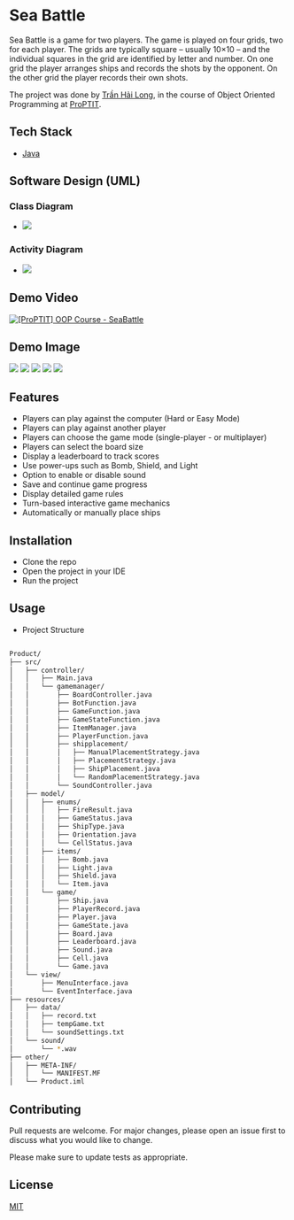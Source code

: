 # Sea Battle

Sea Battle is a game for two players. The game is played on four grids, two for each player. The grids are typically square – usually 10×10 – and the individual squares in the grid are identified by letter and number. On one grid the player arranges ships and records the shots by the opponent. On the other grid the player records their own shots.

The project was done by [Trần Hải Long](https://github.com/team3hailong), in the course of Object Oriented Programming at [ProPTIT](https://proptit.com/).


## Tech Stack

- [Java](https://www.java.com/en/) 

## Software Design (UML)
### Class Diagram
- ![](https://www.mermaidchart.com/raw/ab2383d5-c560-43b7-a340-e5267c9fe866?theme=light&version=v0.1&format=svg)
 
### Activity Diagram
- ![](https://www.mermaidchart.com/raw/46e8e0ea-361b-4017-bbf0-bfc7cfa1cfd3?theme=light&version=v0.1&format=svg)

## Demo Video

[![[ProPTIT] OOP Course - SeaBattle](https://i.ytimg.com/an_webp/kl95eOPqVwc/mqdefault_6s.webp?du=3000&sqp=CNzsuLsG&rs=AOn4CLDu6OuV-kCNvxhgcTgt4ZCorxNdNQ)](https://www.youtube.com/watch?v=9R48sjtqH1M "[ProPTIT] OOP Course - SeaBattle")

## Demo Image
![](./demo/seabattle-1.png)
![](./demo/seabattle-5.png)
![](./demo/seabattle-2.png)
![](./demo/seabattle-3.png)
![](./demo/seabattle-4.png)


## Features
- Players can play against the computer (Hard or Easy Mode)
- Players can play against another player
- Players can choose the game mode (single-player - or multiplayer)
- Players can select the board size
- Display a leaderboard to track scores
- Use power-ups such as Bomb, Shield, and Light
- Option to enable or disable sound
- Save and continue game progress
- Display detailed game rules
- Turn-based interactive game mechanics
- Automatically or manually place ships

## Installation

- Clone the repo
- Open the project in your IDE
- Run the project

## Usage

- Project Structure

```bash

Product/
├── src/
│   ├── controller/
│   │   ├── Main.java
│   │   └── gamemanager/
│   │       ├── BoardController.java
│   │       ├── BotFunction.java
│   │       ├── GameFunction.java
│   │       ├── GameStateFunction.java
│   │       ├── ItemManager.java
│   │       ├── PlayerFunction.java
│   │       ├── shipplacement/
│   │       │   ├── ManualPlacementStrategy.java
│   │       │   ├── PlacementStrategy.java
│   │       │   ├── ShipPlacement.java
│   │       │   └── RandomPlacementStrategy.java
│   │       └── SoundController.java
│   ├── model/
│   │   ├── enums/
│   │   │   ├── FireResult.java
│   │   │   ├── GameStatus.java
│   │   │   ├── ShipType.java
│   │   │   ├── Orientation.java
│   │   │   └── CellStatus.java
│   │   ├── items/
│   │   │   ├── Bomb.java
│   │   │   ├── Light.java
│   │   │   ├── Shield.java
│   │   │   └── Item.java
│   │   └── game/
│   │       ├── Ship.java
│   │       ├── PlayerRecord.java
│   │       ├── Player.java
│   │       ├── GameState.java
│   │       ├── Board.java
│   │       ├── Leaderboard.java
│   │       ├── Sound.java
│   │       ├── Cell.java
│   │       └── Game.java
│   └── view/
│       ├── MenuInterface.java
│       └── EventInterface.java
├── resources/
│   ├── data/
│   │   ├── record.txt
│   │   ├── tempGame.txt
│   │   └── soundSettings.txt
│   └── sound/
│       └── *.wav
├── other/
│   ├── META-INF/
│   │   └── MANIFEST.MF
│   └── Product.iml


```

## Contributing

Pull requests are welcome. For major changes, please open an issue first
to discuss what you would like to change.

Please make sure to update tests as appropriate.

## License

[MIT](https://choosealicense.com/licenses/mit/)